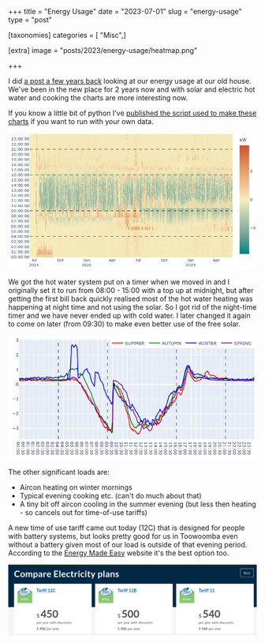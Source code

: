 +++
title = "Energy Usage"
date = "2023-07-01"
slug = "energy-usage"
type = "post"

[taxonomies]
categories = [ "Misc",]

[extra]
image = "posts/2023/energy-usage/heatmap.png"

+++

I did [a post a few years back](/posts/2019/energy-data/) looking at our energy usage at our old house. We've been in the new place for 2 years now and with solar and electric hot water and cooking the charts are more interesting now.

If you know a little bit of python I've [published the script used to make these charts](https://github.com/aguinane/energy-report#energy-report) if you want to run with your own data.

![](heatmap.png)

We got the hot water system put on a timer when we moved in and I originally set it to run from 08:00 - 15:00 with a top up at midnight, but after getting the first bill back quickly realised most of the hot water heating was happening at night time and not using the solar. So I got rid of the night-time timer and we have never ended up with cold water. I later changed it again to come on later (from 09:30) to make even better use of the free solar.

![](profile.png)

The other significant loads are:
- Aircon heating on winter mornings
- Typical evening cooking etc. (can't do much about that)
- A tiny bit off aircon cooling in the summer evening (but less then heating - so cancels out for time-of-use tariffs)

A new time of use tariff came out today (12C) that is designed for people with battery systems, but looks pretty good for us in Toowoomba even without a battery given most of our load is outside of that evening period.
According to the [Energy Made Easy](https://www.energymadeeasy.gov.au) website it's the best option too.

![](energy-made-easy.png)
